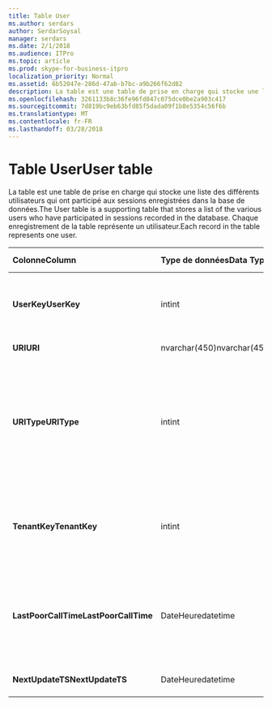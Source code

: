 ```yaml
---
title: Table User
ms.author: serdars
author: SerdarSoysal
manager: serdars
ms.date: 2/1/2018
ms.audience: ITPro
ms.topic: article
ms.prod: skype-for-business-itpro
localization_priority: Normal
ms.assetid: 6b52047e-286d-47ab-b7bc-a9b266f62d82
description: La table est une table de prise en charge qui stocke une liste des différents utilisateurs qui ont participé aux sessions enregistrées dans la base de données. Chaque enregistrement de la table représente un utilisateur.
ms.openlocfilehash: 3261133b8c36fe96fd847c075dce0be2a903c417
ms.sourcegitcommit: 7d819bc9eb63bfd85f5dada09f1b8e5354c56f6b
ms.translationtype: MT
ms.contentlocale: fr-FR
ms.lasthandoff: 03/28/2018
---
```

# <a name="user-table"></a><span data-ttu-id="49339-104">Table User</span><span class="sxs-lookup"><span data-stu-id="49339-104">User table</span></span>
 
<span data-ttu-id="49339-105">La table est une table de prise en charge qui stocke une liste des différents utilisateurs qui ont participé aux sessions enregistrées dans la base de données.</span><span class="sxs-lookup"><span data-stu-id="49339-105">The User table is a supporting table that stores a list of the various users who have participated in sessions recorded in the database.</span></span> <span data-ttu-id="49339-106">Chaque enregistrement de la table représente un utilisateur.</span><span class="sxs-lookup"><span data-stu-id="49339-106">Each record in the table represents one user.</span></span>
  
|<span data-ttu-id="49339-107">**Colonne**</span><span class="sxs-lookup"><span data-stu-id="49339-107">**Column**</span></span>|<span data-ttu-id="49339-108">**Type de données**</span><span class="sxs-lookup"><span data-stu-id="49339-108">**Data Type**</span></span>|<span data-ttu-id="49339-109">**Index de la clé**</span><span class="sxs-lookup"><span data-stu-id="49339-109">**Key/Index**</span></span>|<span data-ttu-id="49339-110">**Détails**</span><span class="sxs-lookup"><span data-stu-id="49339-110">**Details**</span></span>|
|:-----|:-----|:-----|:-----|
|<span data-ttu-id="49339-111">**UserKey**</span><span class="sxs-lookup"><span data-stu-id="49339-111">**UserKey**</span></span> <br/> |<span data-ttu-id="49339-112">int</span><span class="sxs-lookup"><span data-stu-id="49339-112">int</span></span>  <br/> |<span data-ttu-id="49339-113">Principal</span><span class="sxs-lookup"><span data-stu-id="49339-113">Primary</span></span>  <br/> |<span data-ttu-id="49339-114">Numéro unique identifiant l’utilisateur.</span><span class="sxs-lookup"><span data-stu-id="49339-114">Unique number identifying this user.</span></span>  <br/> |
|<span data-ttu-id="49339-115">**URI**</span><span class="sxs-lookup"><span data-stu-id="49339-115">**URI**</span></span> <br/> |<span data-ttu-id="49339-116">nvarchar(450)</span><span class="sxs-lookup"><span data-stu-id="49339-116">nvarchar(450)</span></span>  <br/> |<span data-ttu-id="49339-117">Unique</span><span class="sxs-lookup"><span data-stu-id="49339-117">Unique</span></span>  <br/> |<span data-ttu-id="49339-118">Chaîne d’URI.</span><span class="sxs-lookup"><span data-stu-id="49339-118">URI string.</span></span>  <br/> |
|<span data-ttu-id="49339-119">**URIType**</span><span class="sxs-lookup"><span data-stu-id="49339-119">**URIType**</span></span> <br/> |<span data-ttu-id="49339-120">int</span><span class="sxs-lookup"><span data-stu-id="49339-120">int</span></span>  <br/> ||<span data-ttu-id="49339-121">1 est inconnu type d’URI.</span><span class="sxs-lookup"><span data-stu-id="49339-121">1 is unknown URI type.</span></span>  <br/> <span data-ttu-id="49339-122">2 est utilisateur URI.</span><span class="sxs-lookup"><span data-stu-id="49339-122">2 is user URI.</span></span>  <br/> <span data-ttu-id="49339-123">4 est la conférence URI.</span><span class="sxs-lookup"><span data-stu-id="49339-123">4 is conference URI.</span></span>  <br/> <span data-ttu-id="49339-124">8 est un URI de téléphone.</span><span class="sxs-lookup"><span data-stu-id="49339-124">8 is phone URI.</span></span>  <br/> |
|<span data-ttu-id="49339-125">**TenantKey**</span><span class="sxs-lookup"><span data-stu-id="49339-125">**TenantKey**</span></span> <br/> |<span data-ttu-id="49339-126">int</span><span class="sxs-lookup"><span data-stu-id="49339-126">int</span></span>  <br/> |<span data-ttu-id="49339-127">Étrangère</span><span class="sxs-lookup"><span data-stu-id="49339-127">Foreign</span></span>  <br/> |<span data-ttu-id="49339-128">Clients de l’utilisateur, référencé à partir de la table des clients.</span><span class="sxs-lookup"><span data-stu-id="49339-128">Tenant of the user, referenced from tenant table.</span></span>  <br/> |
|<span data-ttu-id="49339-129">**LastPoorCallTime**</span><span class="sxs-lookup"><span data-stu-id="49339-129">**LastPoorCallTime**</span></span> <br/> |<span data-ttu-id="49339-130">DateHeure</span><span class="sxs-lookup"><span data-stu-id="49339-130">datetime</span></span>  <br/> ||<span data-ttu-id="49339-131">Dernier horodatage lorsque l’utilisateur a un appel audio médiocre.</span><span class="sxs-lookup"><span data-stu-id="49339-131">Latest time stamp when the user had a poor audio call.</span></span>  <br/> |
|<span data-ttu-id="49339-132">**NextUpdateTS**</span><span class="sxs-lookup"><span data-stu-id="49339-132">**NextUpdateTS**</span></span> <br/> |<span data-ttu-id="49339-133">DateHeure</span><span class="sxs-lookup"><span data-stu-id="49339-133">datetime</span></span>  <br/> ||<span data-ttu-id="49339-134">À usage interne uniquement.</span><span class="sxs-lookup"><span data-stu-id="49339-134">For internal use only.</span></span>  <br/> |
   

